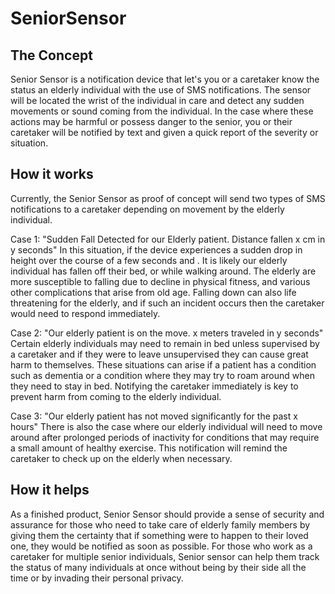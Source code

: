 # SeniorSensor

## The Concept
Senior Sensor is a notification device that let's you or a caretaker know the status an elderly individual with the use of SMS notifications. The sensor will be located the wrist of the individual in care and detect any sudden movements or sound coming from the individual. In the case where these actions may be harmful or possess danger to the senior, you or their caretaker will be notified by text and given a quick report of the severity or situation. 

## How it works
Currently, the Senior Sensor as proof of concept will send two types of SMS notifications to a caretaker depending on movement by the elderly individual.

Case 1: "Sudden Fall Detected for our Elderly patient. Distance fallen x cm in y seconds"
In this situation, if the device experiences a sudden drop in height over the course of a few seconds and . It is likely our elderly individual has fallen off their bed, or while walking around. The elderly are more susceptible to falling due to decline in physical fitness, and various other complications that arise from old age. Falling down can also life threatening for the elderly, and if such an incident occurs then the caretaker would need to respond immediately.

Case 2: "Our elderly patient is on the move. x meters traveled in y seconds"
Certain elderly individuals may need to remain in bed unless supervised by a caretaker and if they were to leave unsupervised they can cause great harm to themselves. These situations can arise if a patient has a condition such as dementia or a condition where they may try to roam around when they need to stay in bed. Notifying the caretaker immediately is key to prevent harm from coming to the elderly individual.

Case 3: "Our elderly patient has not moved significantly for the past x hours"
There is also the case where our elderly individual will need to move around after prolonged periods of inactivity for conditions that may require a small amount of healthy exercise. This notification will remind the caretaker to check up on the elderly when necessary.  

## How it helps
As a finished product, Senior Sensor should provide a sense of security and assurance for those who need to take care of elderly family members by giving them the certainty that if something were to happen to their loved one, they would be notified as soon as possible. For those who work as a caretaker for multiple senior individuals, Senior sensor can help them track the status of many individuals at once without being by their side all the time or by invading their personal privacy.
